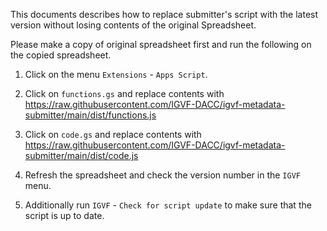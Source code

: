 This documents describes how to replace submitter's script with the latest version without losing contents of the original Spreadsheet.

Please make a copy of original spreadsheet first and run the following on the copied spreadsheet.


1) Click on the menu `Extensions` - `Apps Script`.

2) Click on `functions.gs` and replace contents with 
https://raw.githubusercontent.com/IGVF-DACC/igvf-metadata-submitter/main/dist/functions.js

3) Click on `code.gs` and replace contents with 
https://raw.githubusercontent.com/IGVF-DACC/igvf-metadata-submitter/main/dist/code.js

4) Refresh the spreadsheet and check the version number in the `IGVF` menu.

5) Additionally run `IGVF` - `Check for script update` to make sure that the script is up to date.
